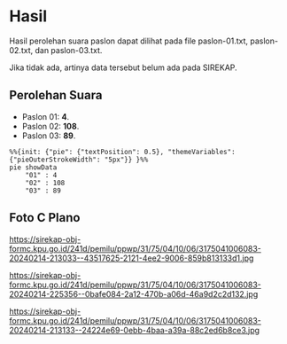 # Hasil

Hasil perolehan suara paslon dapat dilihat pada file paslon-01.txt, paslon-02.txt, dan paslon-03.txt.

Jika tidak ada, artinya data tersebut belum ada pada SIREKAP.

## Perolehan Suara

 * Paslon 01: **4**.
 * Paslon 02: **108**.
 * Paslon 03: **89**.

```mermaid
%%{init: {"pie": {"textPosition": 0.5}, "themeVariables": {"pieOuterStrokeWidth": "5px"}} }%%
pie showData
    "01" : 4
    "02" : 108
    "03" : 89
```
## Foto C Plano

https://sirekap-obj-formc.kpu.go.id/241d/pemilu/ppwp/31/75/04/10/06/3175041006083-20240214-213033--43517625-2121-4ee2-9006-859b813133d1.jpg

https://sirekap-obj-formc.kpu.go.id/241d/pemilu/ppwp/31/75/04/10/06/3175041006083-20240214-225356--0bafe084-2a12-470b-a06d-46a9d2c2d132.jpg

https://sirekap-obj-formc.kpu.go.id/241d/pemilu/ppwp/31/75/04/10/06/3175041006083-20240214-213133--24224e69-0ebb-4baa-a39a-88c2ed6b8ce3.jpg
